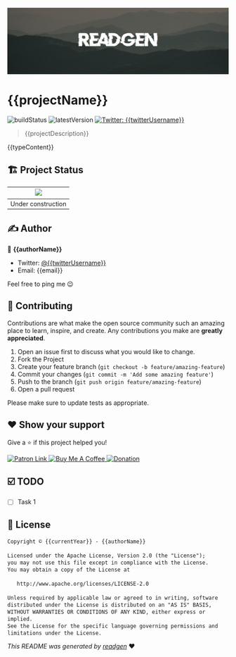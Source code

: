 ![](cover.jpeg)

# {{projectName}}

![buildStatus](https://img.shields.io/github/workflow/status/{{githubUsername}}/{{projectName}}/Java%20CI%20with%20Gradle?style=plastic)
![latestVersion](https://img.shields.io/github/v/release/{{githubUsername}}/{{projectName}})
<a href="https://twitter.com/{{twitterUsername}}" target="_blank">
<img alt="Twitter: {{twitterUsername}}" src="https://img.shields.io/twitter/follow/{{twitterUsername}}.svg?style=social" />
</a>

> {{projectDescription}}

{{typeContent}}

## 🏗 Project Status

|![]({{constructionGif}}) |
|:--:|
| Under construction |

## ✍️ Author

👤 **{{authorName}}**

* Twitter: <a href="https://twitter.com/{{twitterUsername}}" target="_blank">@{{twitterUsername}}</a>
* Email: {{email}}

Feel free to ping me 😉

## 🤝 Contributing

Contributions are what make the open source community such an amazing place to learn, inspire, and create. Any
contributions you make are **greatly appreciated**.

1. Open an issue first to discuss what you would like to change.
1. Fork the Project
1. Create your feature branch (`git checkout -b feature/amazing-feature`)
1. Commit your changes (`git commit -m 'Add some amazing feature'`)
1. Push to the branch (`git push origin feature/amazing-feature`)
1. Open a pull request

Please make sure to update tests as appropriate.

## ❤ Show your support

Give a ⭐️ if this project helped you!

<a href="https://www.patreon.com/{{patronUsername}}">
  <img alt="Patron Link" src="https://c5.patreon.com/external/logo/become_a_patron_button@2x.png" width="160"/>
</a>

<a href="https://www.buymeacoffee.com/{{buyMeCoffeeUsername}}" target="_blank">
    <img src="https://cdn.buymeacoffee.com/buttons/v2/default-yellow.png" alt="Buy Me A Coffee" width="160">
</a>

<a href="https://www.paypal.me/{{paypalUsername}}" target="_blank">
    <img src="https://www.paypalobjects.com/en_US/i/btn/btn_donateCC_LG.gif" alt="Donation" width="160">
</a>

## ☑️ TODO

- [ ] Task 1

## 📝 License

```
Copyright © {{currentYear}} - {{authorName}}

Licensed under the Apache License, Version 2.0 (the "License");
you may not use this file except in compliance with the License.
You may obtain a copy of the License at

   http://www.apache.org/licenses/LICENSE-2.0

Unless required by applicable law or agreed to in writing, software
distributed under the License is distributed on an "AS IS" BASIS,
WITHOUT WARRANTIES OR CONDITIONS OF ANY KIND, either express or implied.
See the License for the specific language governing permissions and
limitations under the License.
```

_This README was generated by [readgen](https://github.com/theapache64/readgen)_ ❤